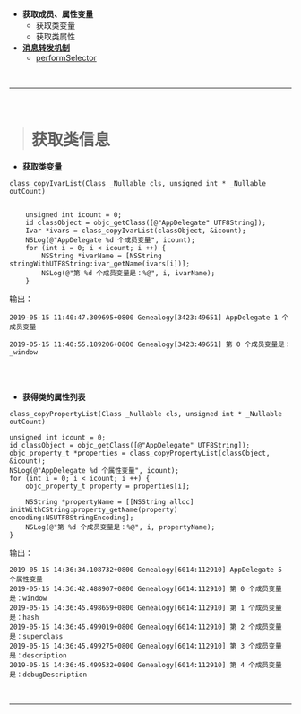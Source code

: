 
- **获取成员、属性变量**
	- 获取类变量
	- 获取类属性
- [**消息转发机制**](https://blog.csdn.net/wtdask/article/details/80613446)
	- [performSelector](https://www.jianshu.com/p/672c0d4f435a)



<br/>

***
<br/>

># 获取类信息


- **获取类变量**

`class_copyIvarList(Class _Nullable cls, unsigned int * _Nullable outCount)`


```

    unsigned int icount = 0;
    id classObject = objc_getClass([@"AppDelegate" UTF8String]);
    Ivar *ivars = class_copyIvarList(classObject, &icount);
    NSLog(@"AppDelegate %d 个成员变量", icount);
    for (int i = 0; i < icount; i ++) {
        NSString *ivarName = [NSString stringWithUTF8String:ivar_getName(ivars[i])];
        NSLog(@"第 %d 个成员变量是：%@", i, ivarName);
    }

```

输出：

```
2019-05-15 11:40:47.309695+0800 Genealogy[3423:49651] AppDelegate 1 个成员变量

2019-05-15 11:40:55.189206+0800 Genealogy[3423:49651] 第 0 个成员变量是：_window
```



<br/>
<br/>

- **获得类的属性列表**

`class_copyPropertyList(Class _Nullable cls, unsigned int * _Nullable outCount)`

```
unsigned int icount = 0;
id classObject = objc_getClass([@"AppDelegate" UTF8String]);
objc_property_t *properties = class_copyPropertyList(classObject, &icount);
NSLog(@"AppDelegate %d 个属性变量", icount);
for (int i = 0; i < icount; i ++) {
    objc_property_t property = properties[i];
    
    NSString *propertyName = [[NSString alloc] initWithCString:property_getName(property) encoding:NSUTF8StringEncoding];
    NSLog(@"第 %d 个成员变量是：%@", i, propertyName);
}
```

输出：

```
2019-05-15 14:36:34.108732+0800 Genealogy[6014:112910] AppDelegate 5 个属性变量
2019-05-15 14:36:42.488907+0800 Genealogy[6014:112910] 第 0 个成员变量是：window
2019-05-15 14:36:45.498659+0800 Genealogy[6014:112910] 第 1 个成员变量是：hash
2019-05-15 14:36:45.499019+0800 Genealogy[6014:112910] 第 2 个成员变量是：superclass
2019-05-15 14:36:45.499275+0800 Genealogy[6014:112910] 第 3 个成员变量是：description
2019-05-15 14:36:45.499532+0800 Genealogy[6014:112910] 第 4 个成员变量是：debugDescription
```



<br/>

***
<br/>

